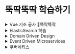 # 뚝딱뚝딱 학습하기


<details markdown="1">
<summary>Vue 기초 공사  🔨뚝딱뚝딱</summary>

#### 1. 헬로월드 [📄](./vue/hello%20world/helloworld.md)

&nbsp;

## Basic 🎵

#### 1. 싱글 파일 컴포넌트 [📄](./vue/basic/싱글%20파일%20컴포넌트.md)

#### 2. 디렉티브 [📄](./vue/basic/디렉티브.md)

#### 3. computed, watch [📄](./vue/basic/computed,watch.md)

#### 4. 이벤트 핸들링 [📄](./vue/basic/이벤트%20핸들링.md)

#### 5. 라이프 사이클 [📄](./vue/basic/라이프사이클.md)

#### 6. 부모 자식 간 라이프 사이클 순서 [📄](./vue/basic/부모%20자식%20간%20라이프%20사이클%20순서.md)

&nbsp;

## Component ◼️◻️◼️◻️

#### 1. 전역 컴포넌트와 지역 컴포넌트 [📄](./vue/component/전역%20컴포넌트와%20지역%20컴포넌트.md)

#### 2. 부모 -> 자식 컴포넌트 데이터 전송 [📄](./vue/component/부모-자식%20컴포넌트%20데이터%20전송.md)

#### 3. 자식 -> 부모 컴포넌트 이벤트 전송 [📄](./vue/component/자식-부모%20컴포넌트%20이벤트%20전송.md)

#### 4. 관계 없는 컴포넌트 간 통신 [📄](./vue/component/관계%20없는%20컴포넌트%20간%20통신.md)

&nbsp;

## Router 🔀

#### 1. 정적 라우팅 [📄](./vue/router/정적%20라우팅.md)

#### 2. 동적 라우팅 [📄](./vue/router/동적%20라우팅.md)

#### 3. 네스티드 라우팅 (정적) [📄](./vue/router/네스티드%20라우팅%20(정적).md)

#### 4. 네스티드 라우팅 (동적) [📄](./vue/router/네스티드%20라우팅%20(동적).md)

#### 5. URL 해시(#) 제거 [📄](./vue/router/URL%20해시%20제거.md)

&nbsp;

## HTTP 통신 📡

#### 1. Axios [📄](./vue/http/axios.md)

&nbsp;

## Vuex

#### 1. Vuex [📄](./vue/vuex/vuex.md)

#### 2. 헬퍼 함수 [📄](./vue/vuex/helper%20function.md)

&nbsp;

## Project

#### 1. Vue CLI [📄](./vue/project/vue%20cli.md)

&nbsp;

## TypeScript

#### 1. 프로젝트 생성 [📄](./vue/typescript/프로젝트%20생성.md)
#### 2. @Component [📄](./vue/typescript/@Component.md)
#### 3. @Emit [📄](./vue/typescript/@Emit.md)
#### 4. @Prop [📄](./vue/typescript/@Prop.md)
#### 5. @Watch [📄](./vue/typescript/@Watch.md)

&nbsp;

## Deploy

#### 1. Express [📄](./vue/deploy/express.md)

&nbsp;

## Etc

#### 1. Modal

&nbsp;

### ~~Vue 끗~~
---

</details>

<details markdown="1">
<summary>ElasticSearch 학습</summary>

## Hello World ✋

#### 1. 검색 시스템 이해 [📄](./elasticSearch/hello%20world/1.%20검색%20시스템%20이해.md)

#### 2. Elasticsearch 장점 & 단점 [📄](./elasticSearch/hello%20world/2.%20Elasticsearch%20장점%20&%20단점.md)

#### 3. Elasticsearch & Kibana 다운로드, 실행 [📄](./elasticSearch/hello%20world/3.%20Elasticsearch%20&%20Kibana%20다운로드,%20실행.md)

&nbsp;

### ~~ElasticSearch 끗~~
---


</details>

<details markdown="1">
<summary>Domain Driven Design</summary>


## DDD Start!

> DDD 에 대해서 공부한 것들을 나중에 필요할 때 쉽게 찾아보기 위해서 스터디 내용들을 글로 남기기로 함.

#### 1장. [도메인 모델 시작](https://github.com/GanzulHaNi/DTART/blob/master/DDDStart!/1%EC%9E%A5.%20%EB%8F%84%EB%A9%94%EC%9D%B8%20%EB%AA%A8%EB%8D%B8%20%EC%8B%9C%EC%9E%91.md)  - 도메인 모델, 엔티티, 밸류

#### 2장. [아키텍처 개요](https://github.com/GanzulHaNi/DTART/blob/master/DDDStart!/2%EC%9E%A5.%20%EC%95%84%ED%82%A4%ED%85%8D%EC%B2%98%20%EA%B0%9C%EC%9A%94.md) (계층 아키텍처, DIP 패턴, 도메인 영역 구성요소)

#### 3장. [애그리거트](https://github.com/GanzulHaNi/DTART/blob/master/DDDStart!/3%EC%9E%A5.%20%EC%95%A0%EA%B7%B8%EB%A6%AC%EA%B1%B0%ED%8A%B8.md)

#### 4장. [리포지터리와 모델구현(JPA 중심)](https://github.com/GanzulHaNi/DTART/blob/master/DDDStart!/4%EC%9E%A5.%20%EB%A6%AC%ED%8F%AC%EC%A7%80%ED%84%B0%EB%A6%AC%EC%99%80%20%EB%AA%A8%EB%8D%B8%20%EA%B5%AC%ED%98%84%28JPA%20%EC%A4%91%EC%8B%AC%29.md)

#### 5장. 리포지터리의 조회 기능(JPA 중심)

#### 6장. [응용 서비스와 표현 영역](https://github.com/GanzulHaNi/DTART/blob/master/DDDStart!/6%EC%9E%A5.%20%EC%9D%91%EC%9A%A9%20%EC%84%9C%EB%B9%84%EC%8A%A4%EC%99%80%20%ED%91%9C%ED%98%84%20%EC%98%81%EC%97%AD.md)

#### 7장. [도메인 서비스](https://github.com/GanzulHaNi/DTART/blob/master/DDDStart!/7%EC%9E%A5.%20%EB%8F%84%EB%A9%94%EC%9D%B8%20%EC%84%9C%EB%B9%84%EC%8A%A4.md)

#### 8장. 애그리거트의 트랜잭션 관리

#### 9장. 도메인 모델과 BOUNDED CONTEXT

#### 10장. [이벤트](https://github.com/GanzulHaNi/DTART/blob/master/DDDStart!/10%EC%9E%A5.%20%EC%9D%B4%EB%B2%A4%ED%8A%B8.md)

#### 11장. CQRS

### ~~Domain Driven Design 끗~~
---

</details>


</details>

<details markdown="1">
<summary>Event Driven Microservices</summary>

#### 1. 왜 이벤트 기반 마이크로서비스인가 ? [📄](./eventDrivenMicroservices/1.%20왜%20이벤트%20기반%20마이크로서비스인가%3F.md)

### ~~Event Driven Microservices 끗~~
---

</details>

<details markdown="1">
<summary>쿠버네티스</summary>

### 오브젝트

오브젝트 = 기본 오브젝트 + 컨트롤러 + 추가적인 메타정보

#### 기본 오브젝트
- Pod [📄](./kubernetes/pod.md)
- Service
- Volume
- Namespace [📄](./kubernetes/namespace.md)

#### 컨트롤러
- Replication Controller
- ReplicaSet
- Deployment

#### 추가적인 메타정보

---

</details>
